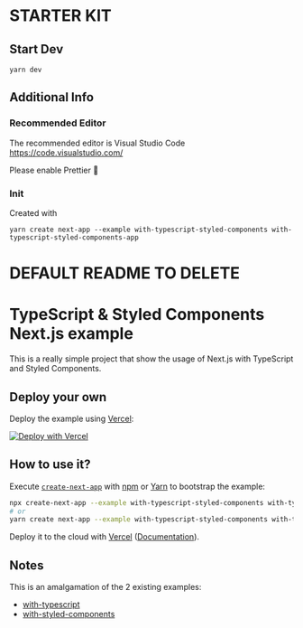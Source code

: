 # STARTER KIT

## Start Dev

```
yarn dev
```

## Additional Info

### Recommended Editor

The recommended editor is Visual Studio Code https://code.visualstudio.com/

Please enable Prettier 🙏

### Init

Created with

```
yarn create next-app --example with-typescript-styled-components with-typescript-styled-components-app
```

# DEFAULT README TO DELETE

# TypeScript & Styled Components Next.js example

This is a really simple project that show the usage of Next.js with TypeScript
and Styled Components.

## Deploy your own

Deploy the example using
[Vercel](https://vercel.com?utm_source=github&utm_medium=readme&utm_campaign=next-example):

[![Deploy with Vercel](https://vercel.com/button)](https://vercel.com/new/git/external?repository-url=https://github.com/vercel/next.js/tree/canary/examples/with-typescript-styled-components&project-name=with-typescript-styled-components&repository-name=with-typescript-styled-components)

## How to use it?

Execute
[`create-next-app`](https://github.com/vercel/next.js/tree/canary/packages/create-next-app)
with [npm](https://docs.npmjs.com/cli/init) or
[Yarn](https://yarnpkg.com/lang/en/docs/cli/create/) to bootstrap the example:

```bash
npx create-next-app --example with-typescript-styled-components with-typescript-styled-components-app
# or
yarn create next-app --example with-typescript-styled-components with-typescript-styled-components-app
```

Deploy it to the cloud with
[Vercel](https://vercel.com/new?utm_source=github&utm_medium=readme&utm_campaign=next-example)
([Documentation](https://nextjs.org/docs/deployment)).

## Notes

This is an amalgamation of the 2 existing examples:

-   [with-typescript](https://github.com/vercel/next.js/tree/canary/examples/with-typescript)
-   [with-styled-components](https://github.com/vercel/next.js/tree/canary/examples/with-styled-components)
